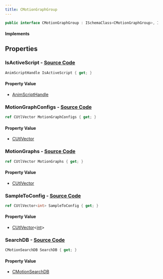 ```yaml
---
title: CMotionGraphGroup
---
```


```csharp
public interface CMotionGraphGroup : ISchemaClass<CMotionGraphGroup>, ISchemaField, ISchemaClass, INativeHandle
```

#### Implements

## Properties

### **IsActiveScript** - [Source Code](https://github.com/swiftly-solution/swiftlys2/blob/main/managed/src/SwiftlyS2.Generated/Schemas/Interfaces/CMotionGraphGroup.cs#L26)

```csharp
AnimScriptHandle IsActiveScript { get; }
```

#### Property Value

- [AnimScriptHandle](/docs/api/shared/schemadefinitions/animscripthandle)

### **MotionGraphConfigs** - [Source Code](https://github.com/swiftly-solution/swiftlys2/blob/main/managed/src/SwiftlyS2.Generated/Schemas/Interfaces/CMotionGraphGroup.cs#L22)

```csharp
ref CUtlVector MotionGraphConfigs { get; }
```

#### Property Value

- [CUtlVector](/docs/api/)

### **MotionGraphs** - [Source Code](https://github.com/swiftly-solution/swiftlys2/blob/main/managed/src/SwiftlyS2.Generated/Schemas/Interfaces/CMotionGraphGroup.cs#L19)

```csharp
ref CUtlVector MotionGraphs { get; }
```

#### Property Value

- [CUtlVector](/docs/api/)

### **SampleToConfig** - [Source Code](https://github.com/swiftly-solution/swiftlys2/blob/main/managed/src/SwiftlyS2.Generated/Schemas/Interfaces/CMotionGraphGroup.cs#L24)

```csharp
ref CUtlVector<int> SampleToConfig { get; }
```

#### Property Value

- [CUtlVector](/docs/api/-1)<[int](https://learn.microsoft.com/dotnet/api/system.int32)>

### **SearchDB** - [Source Code](https://github.com/swiftly-solution/swiftlys2/blob/main/managed/src/SwiftlyS2.Generated/Schemas/Interfaces/CMotionGraphGroup.cs#L16)

```csharp
CMotionSearchDB SearchDB { get; }
```

#### Property Value

- [CMotionSearchDB](/docs/api/shared/schemadefinitions/cmotionsearchdb)

